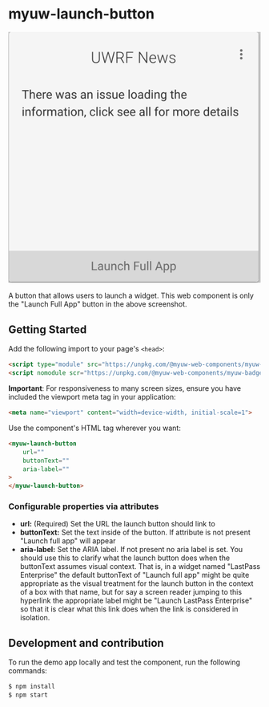 # myuw-launch-button

![Screenshot showing an example of a launch button](launch-button.png "Launch Button")

A button that allows users to launch a widget. This web component is only the "Launch Full App" button in the above screenshot.

## Getting Started

Add the following import to your page's `<head>`:

```html
<script type="module" src="https://unpkg.com/@myuw-web-components/myuw-badge@^1?module"></script>
<script nomodule scr="https://unpkg.com/@myuw-web-components/myuw-badge@^1"></script>
```

**Important**: For responsiveness to many screen sizes, ensure you have included the viewport meta tag in your application:

```html
<meta name="viewport" content="width=device-width, initial-scale=1">
```

Use the component's HTML tag wherever you want:

```HTML
<myuw-launch-button
    url=""
    buttonText=""
    aria-label=""
>
</myuw-launch-button>
```

### Configurable properties via attributes

- **url:** (Required) Set the URL the launch button should link to
- **buttonText:** Set the text inside of the button. If attribute is not present "Launch full app" will appear
- **aria-label:** Set the ARIA label. If not present no aria label is set. You
  should use this to clarify what the launch button does when the buttonText
  assumes visual context. That is, in a widget named "LastPass Enterprise" the
  default buttonText of "Launch full app" might be quite appropriate as the
  visual treatment for the launch button in the context of a box with that name,
  but for say a screen reader jumping to this hyperlink the appropriate label
  might be "Launch LastPass Enterprise" so that it is clear what this link does
  when the link is considered in isolation.

## Development and contribution

To run the demo app locally and test the component, run the following commands:

```bash
$ npm install
$ npm start
```
